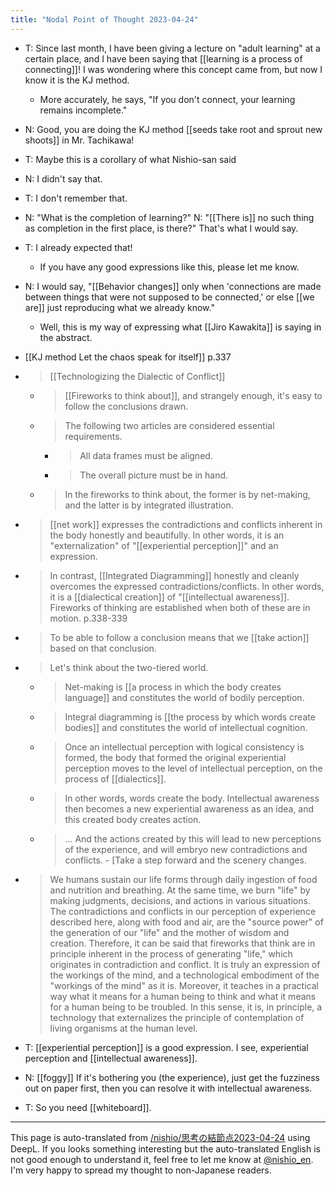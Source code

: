 ```yaml
---
title: "Nodal Point of Thought 2023-04-24"
---
```


- T: Since last month, I have been giving a lecture on "adult learning" at a certain place, and I have been saying that [[learning is a process of connecting]]! I was wondering where this concept came from, but now I know it is the KJ method.
    - More accurately, he says, "If you don't connect, your learning remains incomplete."
- N: Good, you are doing the KJ method [[seeds take root and sprout new shoots]] in Mr. Tachikawa!
- T: Maybe this is a corollary of what Nishio-san said
- N: I didn't say that.
- T: I don't remember that.
- N: "What is the completion of learning?" N: "[[There is]] no such thing as completion in the first place, is there?" That's what I would say.
- T: I already expected that!
    - If you have any good expressions like this, please let me know.
- N: I would say, "[[Behavior changes]] only when 'connections are made between things that were not supposed to be connected,' or else [[we are]] just reproducing what we already know."
    - Well, this is my way of expressing what [[Jiro Kawakita]] is saying in the abstract.

- [[KJ method Let the chaos speak for itself]]  p.337
- >  [[Technologizing the Dialectic of Conflict]]
    - >  [[Fireworks to think about]], and strangely enough, it's easy to follow the conclusions drawn.
    - >  The following two articles are considered essential requirements.
        - > All data frames must be aligned.
        - > The overall picture must be in hand.
    - > In the fireworks to think about, the former is by net-making, and the latter is by integrated illustration.
- >  [[net work]] expresses the contradictions and conflicts inherent in the body honestly and beautifully. In other words, it is an "externalization" of "[[experiential perception]]" and an expression.
- > In contrast, [[Integrated Diagramming]] honestly and cleanly overcomes the expressed contradictions/conflicts. In other words, it is a [[dialectical creation]] of "[[intellectual awareness]]. Fireworks of thinking are established when both of these are in motion.
p.338-339
- > To be able to follow a conclusion means that we [[take action]] based on that conclusion.
- >  Let's think about the two-tiered world.
    - >  Net-making is [[a process in which the body creates language]] and constitutes the world of bodily perception.
    - >  Integral diagramming is [[the process by which words create bodies]] and constitutes the world of intellectual cognition.
    - >  Once an intellectual perception with logical consistency is formed, the body that formed the original experiential perception moves to the level of intellectual perception, on the process of [[dialectics]].
    - >  In other words, words create the body. Intellectual awareness then becomes a new experiential awareness as an idea, and this created body creates action.
    - >  ... And the actions created by this will lead to new perceptions of the experience, and will embryo new contradictions and conflicts.
            - [Take a step forward and the scenery changes.
- > We humans sustain our life forms through daily ingestion of food and nutrition and breathing. At the same time, we burn "life" by making judgments, decisions, and actions in various situations. The contradictions and conflicts in our perception of experience described here, along with food and air, are the "source power" of the generation of our "life" and the mother of wisdom and creation. Therefore, it can be said that fireworks that think are in principle inherent in the process of generating "life," which originates in contradiction and conflict. It is truly an expression of the workings of the mind, and a technological embodiment of the "workings of the mind" as it is. Moreover, it teaches in a practical way what it means for a human being to think and what it means for a human being to be troubled. In this sense, it is, in principle, a technology that externalizes the principle of contemplation of living organisms at the human level.

- T: [[experiential perception]] is a good expression. I see, experiential perception and [[intellectual awareness]].
- N: [[foggy]] If it's bothering you (the experience), just get the fuzziness out on paper first, then you can resolve it with intellectual awareness.
- T: So you need [[whiteboard]].


---
This page is auto-translated from [/nishio/思考の結節点2023-04-24](https://scrapbox.io/nishio/思考の結節点2023-04-24) using DeepL. If you looks something interesting but the auto-translated English is not good enough to understand it, feel free to let me know at [@nishio_en](https://twitter.com/nishio_en). I'm very happy to spread my thought to non-Japanese readers.